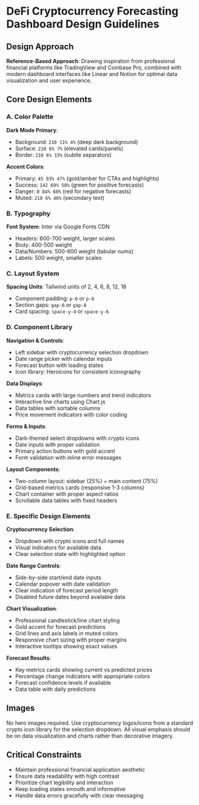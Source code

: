 # DeFi Cryptocurrency Forecasting Dashboard Design Guidelines

## Design Approach
**Reference-Based Approach**: Drawing inspiration from professional financial platforms like TradingView and Coinbase Pro, combined with modern dashboard interfaces like Linear and Notion for optimal data visualization and user experience.

## Core Design Elements

### A. Color Palette
**Dark Mode Primary**:
- Background: `210 11% 4%` (deep dark background)
- Surface: `210 6% 7%` (elevated cards/panels)
- Border: `210 6% 15%` (subtle separators)

**Accent Colors**:
- Primary: `45 93% 47%` (gold/amber for CTAs and highlights)
- Success: `142 69% 58%` (green for positive forecasts)
- Danger: `0 84% 60%` (red for negative forecasts)
- Muted: `210 6% 46%` (secondary text)

### B. Typography
**Font System**: Inter via Google Fonts CDN
- Headers: 600-700 weight, larger scales
- Body: 400-500 weight
- Data/Numbers: 500-600 weight (tabular nums)
- Labels: 500 weight, smaller scales

### C. Layout System
**Spacing Units**: Tailwind units of 2, 4, 6, 8, 12, 16
- Component padding: `p-6` or `p-8`
- Section gaps: `gap-6` or `gap-8`
- Card spacing: `space-y-4` or `space-y-6`

### D. Component Library

**Navigation & Controls**:
- Left sidebar with cryptocurrency selection dropdown
- Date range picker with calendar inputs
- Forecast button with loading states
- Icon library: Heroicons for consistent iconography

**Data Displays**:
- Metrics cards with large numbers and trend indicators
- Interactive line charts using Chart.js
- Data tables with sortable columns
- Price movement indicators with color coding

**Forms & Inputs**:
- Dark-themed select dropdowns with crypto icons
- Date inputs with proper validation
- Primary action buttons with gold accent
- Form validation with inline error messages

**Layout Components**:
- Two-column layout: sidebar (25%) + main content (75%)
- Grid-based metrics cards (responsive 1-3 columns)
- Chart container with proper aspect ratios
- Scrollable data tables with fixed headers

### E. Specific Design Elements

**Cryptocurrency Selection**:
- Dropdown with crypto icons and full names
- Visual indicators for available data
- Clear selection state with highlighted option

**Date Range Controls**:
- Side-by-side start/end date inputs
- Calendar popover with date validation
- Clear indication of forecast period length
- Disabled future dates beyond available data

**Chart Visualization**:
- Professional candlestick/line chart styling
- Gold accent for forecast predictions
- Grid lines and axis labels in muted colors
- Responsive chart sizing with proper margins
- Interactive tooltips showing exact values

**Forecast Results**:
- Key metrics cards showing current vs predicted prices
- Percentage change indicators with appropriate colors
- Forecast confidence levels if available
- Data table with daily predictions

## Images
No hero images required. Use cryptocurrency logos/icons from a standard crypto icon library for the selection dropdown. All visual emphasis should be on data visualization and charts rather than decorative imagery.

## Critical Constraints
- Maintain professional financial application aesthetic
- Ensure data readability with high contrast
- Prioritize chart legibility and interaction
- Keep loading states smooth and informative
- Handle data errors gracefully with clear messaging